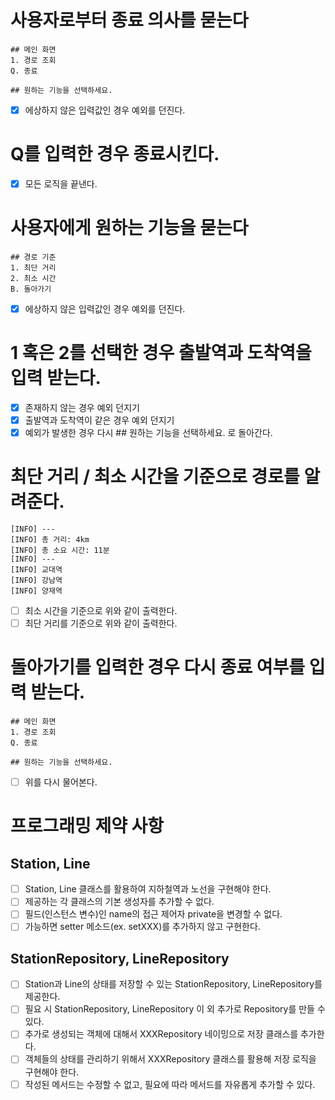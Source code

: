 # 사용자로부터 종료 의사를 묻는다

```
## 메인 화면
1. 경로 조회
Q. 종료

## 원하는 기능을 선택하세요.
```

- [x] 에상하지 않은 입력값인 경우 예외를 던진다.

# Q를 입력한 경우 종료시킨다.

- [x] 모든 로직을 끝낸다.

# 사용자에게 원하는 기능을 묻는다

```
## 경로 기준
1. 최단 거리
2. 최소 시간
B. 돌아가기
```

- [x] 에상하지 않은 입력값인 경우 예외를 던진다.

# 1 혹은 2를 선택한 경우 출발역과 도착역을 입력 받는다.

- [x] 존재하지 않는 경우 예외 던지기
- [x] 출발역과 도착역이 같은 경우 예외 던지기
- [x] 예외가 발생한 경우 다시 ## 원하는 기능을 선택하세요. 로 돌아간다.

# 최단 거리 / 최소 시간을 기준으로 경로를 알려준다.

```
[INFO] ---
[INFO] 총 거리: 4km
[INFO] 총 소요 시간: 11분
[INFO] ---
[INFO] 교대역
[INFO] 강남역
[INFO] 양재역
```

- [ ] 최소 시간을 기준으로 위와 같이 출력한다.
- [ ] 최단 거리를 기준으로 위와 같이 출력한다.

# 돌아가기를 입력한 경우 다시 종료 여부를 입력 받는다.

```
## 메인 화면
1. 경로 조회
Q. 종료

## 원하는 기능을 선택하세요.
```

- [ ] 위를 다시 물어본다.

# 프로그래밍 제약 사항

## Station, Line

- [ ] Station, Line 클래스를 활용하여 지하철역과 노선을 구현해야 한다.
- [ ] 제공하는 각 클래스의 기본 생성자를 추가할 수 없다.
- [ ] 필드(인스턴스 변수)인 name의 접근 제어자 private을 변경할 수 없다.
- [ ] 가능하면 setter 메소드(ex. setXXX)를 추가하지 않고 구현한다.

## StationRepository, LineRepository

- [ ] Station과 Line의 상태를 저장할 수 있는 StationRepository, LineRepository를 제공한다.
- [ ] 필요 시 StationRepository, LineRepository 이 외 추가로 Repository를 만들 수 있다.
- [ ] 추가로 생성되는 객체에 대해서 XXXRepository 네이밍으로 저장 클래스를 추가한다.
- [ ] 객체들의 상태를 관리하기 위해서 XXXRepository 클래스를 활용해 저장 로직을 구현해야 한다.
- [ ] 작성된 메서드는 수정할 수 없고, 필요에 따라 메서드를 자유롭게 추가할 수 있다.
